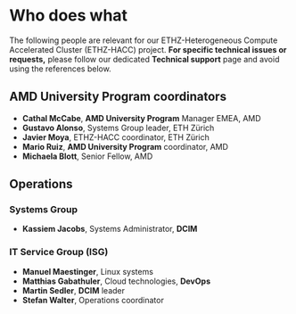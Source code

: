 # Who does what
The following people are relevant for our ETHZ-Heterogeneous Compute Accelerated Cluster (ETHZ-HACC) project. **For specific technical issues or requests,** please follow our dedicated **Technical support** page and avoid using the references below.

## AMD University Program coordinators
* **Cathal McCabe**, **AMD University Program** Manager EMEA, AMD
* **Gustavo Alonso**, Systems Group leader, ETH Zürich 
* **Javier Moya**, ETHZ-HACC coordinator, ETH Zürich 
* **Mario Ruiz**, **AMD University Program** coordinator, AMD
* **Michaela Blott**, Senior Fellow, AMD

## Operations

### Systems Group
* **Kassiem Jacobs**, Systems Administrator, **DCIM**

### IT Service Group (ISG)
* **Manuel Maestinger**, Linux systems
* **Matthias Gabathuler**, Cloud technologies, **DevOps**
* **Martin Sedler**, **DCIM** leader
* **Stefan Walter**, Operations coordinator
